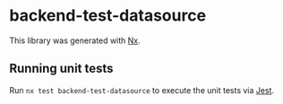 # backend-test-datasource

This library was generated with [Nx](https://nx.dev).

## Running unit tests

Run `nx test backend-test-datasource` to execute the unit tests via [Jest](https://jestjs.io).
